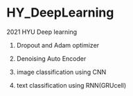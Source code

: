 # HY_DeepLearning
2021 HYU Deep learning

1. Dropout and Adam optimizer

2. Denoising Auto Encoder

3. image classification using CNN

4. text classification using RNN(GRUcell)
